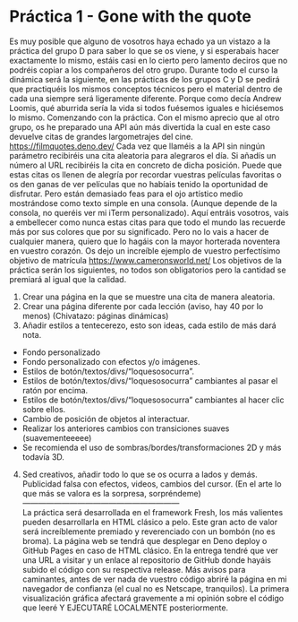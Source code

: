 # Práctica 1 - Gone with the quote

Es muy posible que alguno de vosotros haya echado ya un vistazo a la práctica del grupo D para saber lo que se os viene, y si esperabais hacer exactamente lo mismo, estáis casi en lo cierto pero lamento deciros que no podréis copiar a los compañeros del otro grupo.
Durante todo el curso la dinámica será la siguiente, en las prácticas de los grupos C y D se pedirá que practiquéis los mismos conceptos técnicos pero el material dentro de cada una siempre será ligeramente diferente. Porque como decía Andrew Loomis, qué aburrida sería la vida si todos fuésemos iguales e hiciésemos lo mismo. 
Comenzando con la práctica. Con el mismo aprecio que al otro grupo, os he preparado una API aún más divertida la cual en este caso devuelve citas de grandes largometrajes del cine.
https://filmquotes.deno.dev/
Cada vez que llaméis a la API sin ningún parámetro recibiréis una cita aleatoria para alegraros el día. Si añadís un número al URL recibiréis la cita en concreto de dicha posición.
Puede que estas citas os llenen de alegría por recordar vuestras películas favoritas o os den ganas de ver películas que no habíais tenido la oportunidad de disfrutar. Pero están demasiado feas para el ojo artístico medio mostrándose como texto simple en una consola. (Aunque depende de la consola, no queréis ver mi iTerm personalizado).
Aquí entráis vosotros, vais a embellecer como nunca estas citas para que todo el mundo las recuerde más por sus colores que por su significado. Pero no lo vais a hacer de cualquier manera, quiero que lo hagáis con la mayor horterada noventera en vuestro corazón. Os dejo un increíble ejemplo de vuestro perfectísimo objetivo de matrícula https://www.cameronsworld.net/
Los objetivos de la práctica serán los siguientes, no todos son obligatorios pero la cantidad se premiará al igual que la calidad.
1. Crear una página en la que se muestre una cita de manera aleatoria.
2. Crear una página diferente por cada lección (aviso, hay 40 por lo menos) (Chivatazo: páginas dinámicas)
3. Añadir estilos a tentecerezo, esto son ideas, cada estilo de más dará nota.
- Fondo personalizado
- Fondo personalizado con efectos y/o imágenes.
- Estilos de botón/textos/divs/“loquesosocurra”.
- Estilos de botón/textos/divs/“loquesosocurra” cambiantes al pasar el ratón por encima.
- Estilos de botón/textos/divs/“loquesosocurra” cambiantes al hacer clic sobre ellos.
- Cambio de posición de objetos al interactuar.
- Realizar los anteriores cambios con transiciones suaves (suavementeeeee) 
- Se recomienda el uso de sombras/bordes/transformaciones 2D y más todavía 3D.
4. Sed creativos, añadir todo lo que se os ocurra a lados y demás. Publicidad falsa con efectos, videos, cambios del cursor. (En el arte lo que más se valora es la sorpresa, sorpréndeme)
————————————————————  
La práctica será desarrollada en el framework Fresh, los más valientes pueden desarrollarla en HTML clásico a pelo. Este gran acto de valor será increíblemente premiado y reverenciado con un bombón (no es broma).
La página web se tendrá que desplegar en Deno deploy o GitHub Pages en caso de HTML clásico. En la entrega tendré que ver una URL a visitar y un enlace al repositorio de GitHub donde hayáis subido el código con su respectiva release.
Más avisos para caminantes, antes de ver nada de vuestro código abriré la página en mi navegador de confianza (el cual no es Netscape, tranquilos). La primera visualización gráfica afectará gravemente a mi opinión sobre el código que leeré Y EJECUTARÉ LOCALMENTE posteriormente.